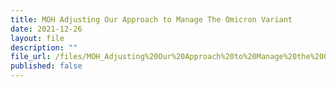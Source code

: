 ```yaml
---
title: MOH Adjusting Our Approach to Manage The Omicron Variant
date: 2021-12-26
layout: file
description: ""
file_url: /files/MOH_Adjusting%20Our%20Approach%20to%20Manage%20the%20Omicron%20Variant_26%20Dec%202021.pdf
published: false
---
```

